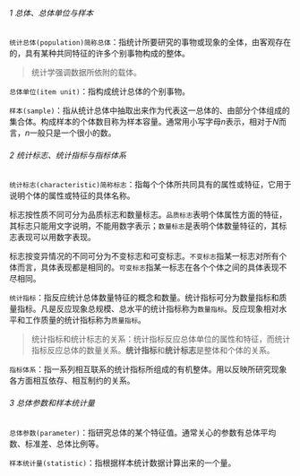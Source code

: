 ###### 1 总体、总体单位与样本

`统计总体(population)简称总体`：指统计所要研究的事物或现象的全体，由客观存在的，具有某种共同特征的许多个别事物构成的整体。

> 统计学强调数据所依附的载体。

`总体单位(item unit)`：指构成统计总体的个别事物。

`样本(sample)`：指从统计总体中抽取出来作为代表这一总体的、由部分个体组成的集合体。构成样本的个体数目称为样本容量。通常用小写字母$n$表示，相对于$N$而言，$n$一般只是一个很小的数。


###### 2 统计标志、统计指标与指标体系

`统计标志(characteristic)简称标志`：指每个个体所共同具有的属性或特征，它用于说明个体的属性或特征的具体名称。

标志按性质不同可分为品质标志和数量标志。`品质标志`表明个体属性方面的特征，其标志只能用文字说明，不能用数字表示；`数量标志`是表明个体数量特征的，其标志表现可以用数字表现。

标志按变异情况的不同可分为不变标志和可变标志。`不变标志`指某一标志对所有个体而言，具体表现都是相同的。`可变标志`指某一标志在各个个体之间的具体表现不尽相同。

`统计指标`：指反应统计总体数量特征的概念和数量。统计指标可分为数量指标和质量指标。凡是反应现象总规模、总水平的统计指标称为`数量指标`。反应现象相对水平和工作质量的统计指标称为`质量指标`。

>统计指标和统计标志的关系：统计指标反应总体单位的属性和特征，而统计指标反应总体的数量关系。**统计指标**和**统计标志**是整体和个体的关系。

`指标体系`：指一系列相互联系的统计指标所组成的有机整体。用以反映所研究现象各方面相互依存、相互制约的关系。

###### 3 总体参数和样本统计量

`总体参数(parameter)`：指研究总体的某个特征值。通常关心的参数有总体平均数、标准差、总体比例等。

`样本统计量(statistic)`：指根据样本统计数据计算出来的一个量。

